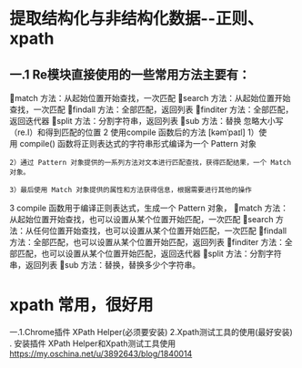 # 提取结构化与非结构化数据--正则、xpath
## 一.1 Re模块直接使用的一些常用方法主要有：
  match 方法：从起始位置开始查找，一次匹配
  search 方法：从起始位置开始查找，一次匹配
  findall 方法：全部匹配，返回列表
  finditer 方法：全部匹配，返回迭代器
  split 方法：分割字符串，返回列表
  sub 方法：替换
  忽略大小写（re.I）和得到匹配的位置
  2 使用compile 函数后的方法
    [kəmˈpaɪl] 
    1）使用 compile() 函数将正则表达式的字符串形式编译为一个 Pattern 对象

    2）通过 Pattern 对象提供的一系列方法对文本进行匹配查找，获得匹配结果，一个 Match 对象。

    3）最后使用 Match 对象提供的属性和方法获得信息，根据需要进行其他的操作
  3 compile 函数用于编译正则表达式，生成一个 Pattern 对象，
    match 方法：从起始位置开始查找，也可以设置从某个位置开始匹配，一次匹配
    search 方法：从任何位置开始查找，也可以设置从某个位置开始匹配，一次匹配
    findall 方法：全部匹配，也可以设置从某个位置开始匹配，返回列表
    finditer 方法：全部匹配，也可以设置从某个位置开始匹配，返回迭代器
    split 方法：分割字符串，返回列表
    sub 方法：替换，替换多少个字符串。
# xpath 常用，很好用
 一.1.Chrome插件 XPath Helper(必须要安装)
    2.Xpath测试工具的使用(最好安装)
    . 安装插件 XPath Helper和Xpath测试工具使用
https://my.oschina.net/u/3892643/blog/1840014
